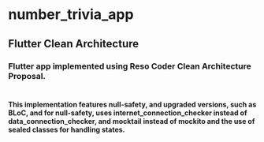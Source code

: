 # number_trivia_app

## Flutter Clean Architecture


### Flutter app implemented using Reso Coder Clean Architecture Proposal.

# 

#### This implementation features null-safety, and upgraded versions, such as BLoC, and for null-safety, uses internet_connection_checker instead of data_connection_checker, and mocktail instead of mockito and the use of sealed classes for handling states.
